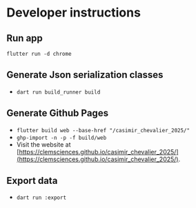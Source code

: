 # Developer instructions

## Run app
`flutter run -d chrome`

## Generate Json serialization classes

* `dart run build_runner build`


## Generate Github Pages

* `flutter build web --base-href "/casimir_chevalier_2025/"`
* `ghp-import -n -p -f build/web`
* Visit the website at [https://clemsciences.github.io/casimir_chevalier_2025/](https://clemsciences.github.io/casimir_chevalier_2025/).

## Export data

* `dart run :export` 